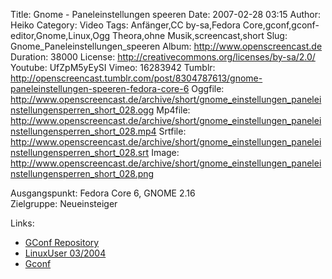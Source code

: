 Title: Gnome - Paneleinstellungen speeren
Date: 2007-02-28 03:15
Author: Heiko
Category: Video
Tags: Anfänger,CC by-sa,Fedora Core,gconf,gconf-editor,Gnome,Linux,Ogg Theora,ohne Musik,screencast,short
Slug: Gnome_Paneleinstellungen_speeren
Album: http://www.openscreencast.de
Duration: 38000
License: http://creativecommons.org/licenses/by-sa/2.0/
Youtube: UfZpM5yEySI
Vimeo: 16283942
Tumblr: http://openscreencast.tumblr.com/post/8304787613/gnome-paneleinstellungen-speeren-fedora-core-6
Oggfile: http://www.openscreencast.de/archive/short/gnome_einstellungen_paneleinstellungensperren_short_028.ogg
Mp4file: http://www.openscreencast.de/archive/short/gnome_einstellungen_paneleinstellungensperren_short_028.mp4
Srtfile: http://www.openscreencast.de/archive/short/gnome_einstellungen_paneleinstellungensperren_short_028.srt
Image: http://www.openscreencast.de/archive/short/gnome_einstellungen_paneleinstellungensperren_short_028.png

Ausgangspunkt: Fedora Core 6, GNOME 2.16  
Zielgruppe: Neueinsteiger  

Links:

  * [GConf Repository](http://www.gnome.org/learn/admin-guide/latest/gconf-24.html)
  * [LinuxUser 03/2004](http://www.linux-user.de/ausgabe/2004/03/028-gconf/index.html)
  * [Gconf](http://en.wikipedia.org/wiki/Gconf)

